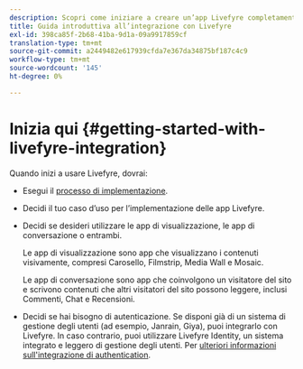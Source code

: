 ```yaml
---
description: Scopri come iniziare a creare un’app Livefyre completamente funzionante. Genera l’app per gestire l’autenticazione di base, la condivisione social network e il tracciamento degli eventi.
title: Guida introduttiva all’integrazione con Livefyre
exl-id: 398ca85f-2b68-41ba-9d1a-09a9917859cf
translation-type: tm+mt
source-git-commit: a2449482e617939cfda7e367da34875bf187c4c9
workflow-type: tm+mt
source-wordcount: '145'
ht-degree: 0%

---
```


# Inizia qui {#getting-started-with-livefyre-integration}

Quando inizi a usare Livefyre, dovrai:

* Esegui il [processo di implementazione](../c-getting-started/c-implementation-process/c-implementation-process.md#c_implementation_process).
* Decidi il tuo caso d’uso per l’implementazione delle app Livefyre.
* Decidi se desideri utilizzare le app di visualizzazione, le app di conversazione o entrambi.

   Le app di visualizzazione sono app che visualizzano i contenuti visivamente, compresi Carosello, Filmstrip, Media Wall e Mosaic.

   Le app di conversazione sono app che coinvolgono un visitatore del sito e scrivono contenuti che altri visitatori del sito possono leggere, inclusi Commenti, Chat e Recensioni.

* Decidi se hai bisogno di autenticazione. Se disponi già di un sistema di gestione degli utenti (ad esempio, Janrain, Giya), puoi integrarlo con Livefyre. In caso contrario, puoi utilizzare Livefyre Identity, un sistema integrato e leggero di gestione degli utenti. Per [ulteriori informazioni sull&#39;integrazione di authentication](../t-about-identity-integration/t-about-identity-integration.md#t_about_identity_integration).
